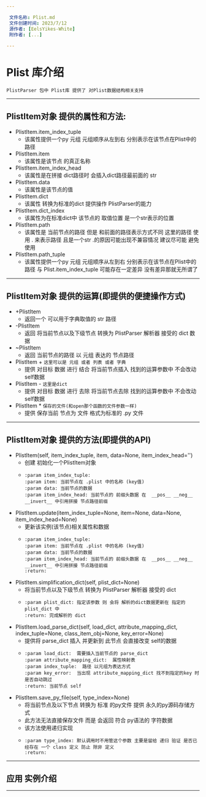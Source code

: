 ```yaml
---

 文件名称: Plist.md
 文件创建时间: 2023/7/12
 源作者: [EelsYikes-White]
 附作者: [...]
 
---
```

# Plist 库介绍

`PlistParser 包中 Plist库 提供了 对Plist数据结构相关支持` 

---


## PlistItem对象 提供的属性和方法:
* PlistItem.item_index_tuple
  * 该属性提供一个py 元组 元组顺序从左到右 分别表示在该节点在Plist中的路径
* PlistItem.item
  * 该属性是该节点 的真正名称
* PlistItem.item_index_head
  * 该属性是在拼接  dict路径时 会插入dict路径最前面的 str
* PlistItem.data
  * 该属性是该节点的值
* PlistItem.dict
  * 该属性 转换为标准的dict 提供操作 PlistParser的能力
* PlistItem.dict_index
  * 该属性为在标准dict中 该节点的 取值位置 是一个str表示的位置
* PlistItem.path
  * 该属性是 当前节点的路径 但是 和前面的路径表示方式不同 这里的路径 使用 . 来表示路径 且是一个str .的原因可能出现不兼容情况 建议尽可能 避免使用
* PlistItem.path_tuple
  * 该属性提供一个py 元组 元组顺序从左到右 分别表示在该节点在Plist中的路径 与 Plist.item_index_tuple 可能存在一定差异 没有差异那就无所谓了

---
## PlistItem对象 提供的运算(即提供的便捷操作方式)
* +PlistItem
  * 返回一个 可以用于字典取值的 str 路径
* -PlistItem
  * 返回 将当前节点以及下级节点 转换为 PlistParser 解析器 接受的 dict 数据
* ~PlistItem
  * 返回 当前节点的路径 以 元组 表达的 节点路径
* PlistItem + `这里可以是 元组 或者 列表 或者 字典`
  * 提供 对目标 数据 进行  结合 将当前节点插入 找到的运算参数中 不会改动self数据
* PlistItem - `这里是dict`
  * 提供 对目标 数据 进行 去除 将当前节点去除 找到的运算参数中  不会改动self数据
* PlistItem * `保存的文件(和open那个函数的文件参数一样)`
  * 提供 保存当前 节点为 文件 格式为标准的 .py 文件

---
## PlistItem对象 提供的方法(即提供的API)
* PlistItem(self, item_index_tuple, item, data=None, item_index_head='')
  * 创建 初始化一个PlistItem对象 
  * ```
    :param item_index_tuple:
    :param item: 当前节点在 .plist 中的名称 (key值)
    :param data: 当前节点的数据
    :param item_index_head: 当前节点的 前缀头数据 在  __pos__ __neg__ __invert__ 中引用拼接 节点路径前缀
    ```
* PlistItem.update(item_index_tuple=None, item=None, data=None, item_index_head=None)
  * 更新该实例(该节点)相关属性和数据
  * ```
    :param item_index_tuple:
    :param item: 当前节点在 .plist 中的名称 (key值)
    :param data: 当前节点的数据
    :param item_index_head: 当前节点的 前缀头数据 在  __pos__ __neg__ __invert__ 中引用拼接 节点路径前缀
    :return:
    ```
* PlistItem.simplification_dict(self, plist_dict=None)
  * 将当前节点以及下级节点 转换为 PlistParser 解析器 接受的 dict
  * ``` 
    :param plist_dict: 指定该参数 则 会将 解析的dict数据更新在 指定的 plist_dict 中
    :return: 完成解析的 dict
    ```
* PlistItem.load_parse_dict(self, load_dict, attribute_mapping_dict, index_tuple=None, class_item_obj=None, key_error=None)
  * 提供将 parse_dict  插入 并更新到 此节点 会直接改变 self的数据
  * ```
    :param load_dict:  需要插入当前节点的 parse_dict
    :param attribute_mapping_dict:  属性映射表
    :param index_tuple:  路径 以元组为表达方式
    :param key_error:  当出现 attribute_mapping_dict 找不到指定的key 时 是否自动跳过
    :return: 当前节点 self
     ```
* PlistItem.save_py_file(self, type_index=None)
  * 将当前节点及以下节点 转换为 标准 的py文件 提供 永久的py源码存储方式
  * 此方法无法直接保存文件 而是 会返回 符合 py语法的 字符数据
  * 该方法使用递归实现
  * ```
    :param type_index: 默认调用时不用管这个参数 主要是留给 递归 验证 是否已经存在 一个 class 定义 防止 除非 定义
    :return:
    ```


---
## 应用 实例介绍

---








